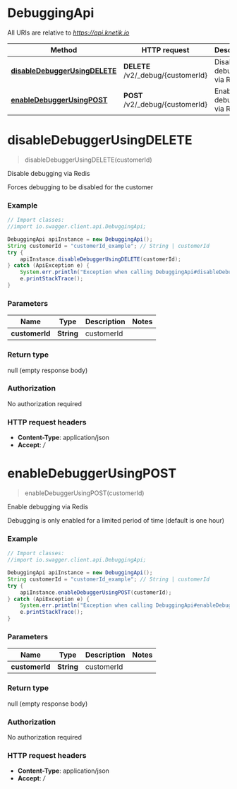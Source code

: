 # DebuggingApi

All URIs are relative to *https://api.knetik.io*

Method | HTTP request | Description
------------- | ------------- | -------------
[**disableDebuggerUsingDELETE**](DebuggingApi.md#disableDebuggerUsingDELETE) | **DELETE** /v2/_debug/{customerId} | Disable debugging via Redis
[**enableDebuggerUsingPOST**](DebuggingApi.md#enableDebuggerUsingPOST) | **POST** /v2/_debug/{customerId} | Enable debugging via Redis


<a name="disableDebuggerUsingDELETE"></a>
# **disableDebuggerUsingDELETE**
> disableDebuggerUsingDELETE(customerId)

Disable debugging via Redis

Forces debugging to be disabled for the customer

### Example
```java
// Import classes:
//import io.swagger.client.api.DebuggingApi;

DebuggingApi apiInstance = new DebuggingApi();
String customerId = "customerId_example"; // String | customerId
try {
    apiInstance.disableDebuggerUsingDELETE(customerId);
} catch (ApiException e) {
    System.err.println("Exception when calling DebuggingApi#disableDebuggerUsingDELETE");
    e.printStackTrace();
}
```

### Parameters

Name | Type | Description  | Notes
------------- | ------------- | ------------- | -------------
 **customerId** | **String**| customerId |

### Return type

null (empty response body)

### Authorization

No authorization required

### HTTP request headers

 - **Content-Type**: application/json
 - **Accept**: */*

<a name="enableDebuggerUsingPOST"></a>
# **enableDebuggerUsingPOST**
> enableDebuggerUsingPOST(customerId)

Enable debugging via Redis

Debugging is only enabled for a limited period of time (default is one hour)

### Example
```java
// Import classes:
//import io.swagger.client.api.DebuggingApi;

DebuggingApi apiInstance = new DebuggingApi();
String customerId = "customerId_example"; // String | customerId
try {
    apiInstance.enableDebuggerUsingPOST(customerId);
} catch (ApiException e) {
    System.err.println("Exception when calling DebuggingApi#enableDebuggerUsingPOST");
    e.printStackTrace();
}
```

### Parameters

Name | Type | Description  | Notes
------------- | ------------- | ------------- | -------------
 **customerId** | **String**| customerId |

### Return type

null (empty response body)

### Authorization

No authorization required

### HTTP request headers

 - **Content-Type**: application/json
 - **Accept**: */*

